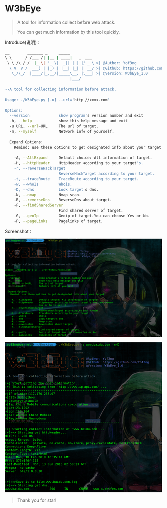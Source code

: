 # W3bEye

> A tool for information collect before web attack.
>
> You can get much information by this tool quickly.

Introduce(说明)：

```bash
__        _______ _     _____           
\ \      / /___ /| |__ | ____|   _  ___ 
 \ \ /\ / /  |_ \| '_ \|  _|| | | |/ _ \ >| @Author: Yof3ng
  \ V  V /  ___) | |_) | |__| |_| |  __/ >| @Github: https://github.com/Yof3ng
   \_/\_/  |____/|_.__/|_____\__, |\___| >| @Version: W3bEye_1.0
                             |___/     
	 
--A tool for collecting information before attack.

Usage: ./W3bEye.py [-u] --url='http://xxxx.com'

Options:
  --version             show program's version number and exit
  -h, --help            show this help message and exit
  -u URL, --url=URL     The url of target.
  -m, --myself          Network info of yourself.

  Expand Options:
    Remind: use these options to get designated info about your target.

    -A, --AllExpand     Default choice: All information of target.
    -H, --httpHeader    HttpHeader according to your target's.
    -r, --reverseHackTarget
                        ReverseHackTarget according to your target.
    -t, --traceRoute    TraceRoute according to your target.
    -w, --whoIs         Whois.
    -D, --dns           Look target's dns.
    -N, --nmap          Nmap scan.
    -R, --reverseDns    ReverseDns about target.
    -F, --findSharedServer
                        Find shared server of target.
    -G, --geoIp         Geoip of target.You can choose Yes or No.
    -P, --pageLinks     Pagelinks of target.
```

Screenshot：

![introduce](https://raw.githubusercontent.com/Yof3ng/images/master/img/20190219003447.png)

![use example](https://raw.githubusercontent.com/Yof3ng/images/master/img/20190219003647.png)

> Thank you for star!

